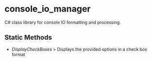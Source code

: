 # console_io_manager

C# class library for console IO formatting and processing.

## Static Methods

- *DisplayCheckBoxes* > Displays the provided options in a check box format
